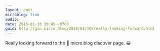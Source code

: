 ```yaml
---
layout: post
microblog: true
audio: 
date: 2018-01-10 10:45 -0700
guid: http://gio.micro.blog/2018/01/10/really-looking-forward.html
---
```

Really looking forward to the 🎼 micro.blog discover page. 😀
